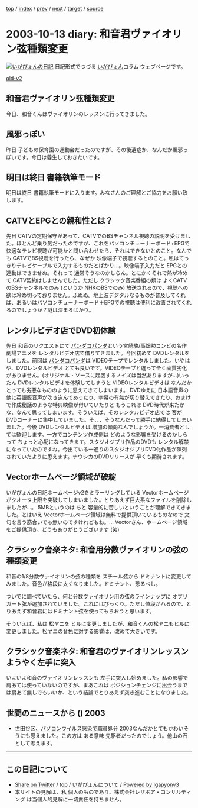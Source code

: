 [top](../index.html) 
 / [index](index.html) 
 / [prev](ig031011.html) 
 / [next](ig031014.html) 
 / [target](https://www.igapyon.jp/igapyon/diary/2003/ig031013.html) 
 / [source](https://github.com/igapyon/diary/blob/master/2003/ig031013.src.md) 

2003-10-13 diary: 和音君ヴァイオリン弦種類変更
=====================================================================================================
[![いがぴょんの日記](https://www.igapyon.jp/igapyon/diary/images/iga200306s.jpg "いがぴょん")](https://www.igapyon.jp/igapyon/diary/memo/memoigapyon.html) 日記形式でつづる [いがぴょん](https://www.igapyon.jp/igapyon/diary/memo/memoigapyon.html)コラム ウェブページです。

[old-v2](ig031013-orig.html)

## 和音君ヴァイオリン弦種類変更

今日、和音くんはヴァイオリンのレッスンに行ってきました。


## 風邪っぽい

昨日 子どもの保育園の運動会だったのですが、その後遺症か、なんだか風邪っぽいです。今日は養生しておきたいです。

## 明日は終日 書籍執筆モード

明日は終日 書籍執筆モードに入ります。みなさんのご理解とご協力をお願い致します。

## CATVとEPGとの親和性とは？

先日 CATVの定期保守があって、CATVでのBSチャンネル視聴の説明を受けました。ほとんど乗り気だったのですが、これをパソコンチューナーボード+EPGで 快適なテレビ視聴が可能かと問い合わせたら、それはできないとのこと。なんでも
CATVでBS視聴を行ったら、なぜか 映像端子で視聴するとのこと。私はてっきりテレビケーブルで入力するものだとばかり…。映像端子入力だと EPGとの連動はできませぬ。それって 通常そうなのかしらん。とにかくそれで熱が冷めて
CATV契約はしませんでした。ただし クラシック音楽番組の類は よくCATVのBSチャンネルでのみ
(というか NHKのBSでのみ) 放送されるので、視聴への欲は冷め切っておりません。ふぬぬ。地上波デジタルなるものが普及してくれば、あるいはパソコンチューナーボード＋EPGでの視聴は便利に改善されてくれるのでしょうか？謎は深まるばかり。

## レンタルビデオ店でDVD初体験

先日 和音のリクエストにて [パンダコパンダ](http://www.amazon.co.jp/exec/obidos/ASIN/B00005RUTA/249-4410504-7507508)という宮崎駿/高畑勲コンビの名作劇場アニメを レンタルビデオ店で借りてきました。今回初めて DVDレンタルをしました。前回は [パンダコパンダ](http://d.hatena.ne.jp/keyword/%A5%D1%A5%F3%A5%C0%A5%B3%A5%D1%A5%F3%A5%C0?kid=9027)は VIDEOテープでレンタルしました。いやはや、DVDレンタルビデオ とても良いです。VIDEOテープと違って全く画質劣化がありません。(オリジナル・ソースに起因するノイズは当然ありますが…)いったん DVDレンタルビデオを体験してしまうと VIDEOレンタルビデオは なんだかとっても劣悪なもののように思えてきてしまいます。
DVDゆえに 日本語音声の他に英語版音声が吹き込んであったり、字幕の有無が切り替えできたり、おまけで作成秘話のような特典映像が付いていたりと もうこれは DVD時代が来たかな、なんて思ってしまいます。そういえば、そのレンタルビデオ店では 客が DVDコーナーに集中していました。そ、、、そうなんだって勝手に納得してしまいました。今後 DVDレンタルビデオは 増加の傾向なんでしょうか。一消費者としては歓迎します。一方でコンテンツ作成側は どのような影響を受けるのかしらって ちょっと心配になってきます。スタジオジブリ作品のDVDも レンタル解禁になっていたのですね。今出ている一通りのスタジオジブリDVD化作品が陳列されていたように思えます。ナウシカのDVDリリースが 早くも期待されます。

## Vectorホームページ領域が破綻

いがぴょんの日記ホームページv2をミラーリングしている Vectorホームページがクオータ上限を突破してしまいました。とりあえず巨大系なファイルを削除しましたが…。
5MBというのは ちと 容量的に苦しいということが理解できてきました。とはいえ
Vectorホームページ領域は無料で提供頂いているものなので 文句を言う筋合いでも無いのですけれどもね。…
Vectorさん、ホームページ領域をご提供頂き、どうもありがとうございます (笑)

## クラシック音楽ネタ: 和音用分数ヴァイオリンの弦の種類変更

和音の1/8分数ヴァイオリンの弦の種類を スチール弦から ドミナントに変更してみました。音色が格段に太くなりました。ドミナント、恐るべし。

ついでに調べていたら、何と分数ヴァイオリン用の弦のラインナップに オブリガート弦が追加されていました。これにはびっくり。ただし値段がハるので、とりあえず和音君にはドミナント弦を使ってもらおうと思います。

そういえば、私は 松ヤニを ヒルに変更しましたが、和音くんの松ヤニもヒルに変更しました。松ヤニの音色に対する影響は、改めて大きいです。

## クラシック音楽ネタ: 和音君のヴァイオリンレッスン ようやく左手に突入

いよいよ和音のヴァイオリンレッスンも 左手に突入し始めました。私の影響で肩あては使っていないのですが、まあこれは ポジションチェンジに出会うまでは肩あて無しでもいいか、という結論でとりあえず突き進むことになりました。

## 世間のニュースから () 2003

* [世田谷区、パソコンウイルス感染で職員処分](http://it.nikkei.co.jp/it/news/newsCh.cfm?i=2003101007242j0&h=1)  2003なんだかとてもかわいそうにも思えました。この方は ある意味 先駆者だったのでしょう。他山の石として考えます。


----------------------------------------------------------------------------------------------------

## この日記について

* [Share on Twitter](https://twitter.com/intent/tweet?hashtags=igapyon%2Cdiary%2C%E3%81%84%E3%81%8C%E3%81%B4%E3%82%87%E3%82%93&text=%E5%92%8C%E9%9F%B3%E5%90%9B%E3%83%B4%E3%82%A1%E3%82%A4%E3%82%AA%E3%83%AA%E3%83%B3%E5%BC%A6%E7%A8%AE%E9%A1%9E%E5%A4%89%E6%9B%B4&url=https%3A%2F%2Fwww.igapyon.jp%2Figapyon%2Fdiary%2F2003%2Fig031013.html) / [top](../index.html) / [いがぴょんについて](https://www.igapyon.jp/igapyon/diary/memo/memoigapyon.html) / [Powered by Igapyonv3](https://github.com/igapyon/igapyonv3)
* 本サイトの見解は、私 個人のものであり、株式会社レザボア・コンサルティング は当個人的見解に一切責任を持ちません。 
